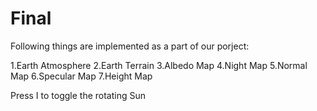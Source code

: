 # Final

Following things are implemented as a part of our porject:

1.Earth Atmosphere
2.Earth Terrain
3.Albedo Map
4.Night Map
5.Normal Map
6.Specular Map
7.Height Map

Press I to toggle the rotating Sun
